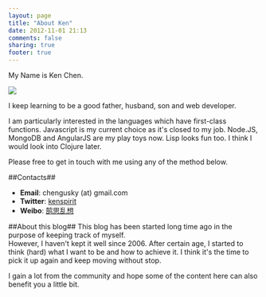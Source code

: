 ```yaml
---
layout: page
title: "About Ken"
date: 2012-11-01 21:13
comments: false
sharing: true
footer: true
---
```


My Name is Ken Chen.

![](https://dl.dropbox.com/u/17182499/blog/logo.png)

I keep learning to be a good father, husband, son and web developer.

I am particularly interested in the languages which have first-class functions.  Javascript is my current choice as it's closed to my job.  Node.JS, MongoDB and AngularJS are my play toys now.  Lisp looks fun too.  I think I would look into Clojure later.

Please free to get in touch with me using any of the method below.


##Contacts##
* __Email__: chengusky (at) gmail.com
* __Twitter__: [kenspirit](twitter.com/kenspirit)
* __Weibo__: [鹄思乱想](weibo.com/kenspirit)


##About this blog##
This blog has been started long time ago in the purpose of keeping track of myself.  
However, I haven't kept it well since 2006.  After certain age, I started to think (hard) what I want to be and how to achieve it.  I think it's the time to pick it up again and keep moving without stop.

I gain a lot from the community and hope some of the content here can also benefit you a little bit.  
